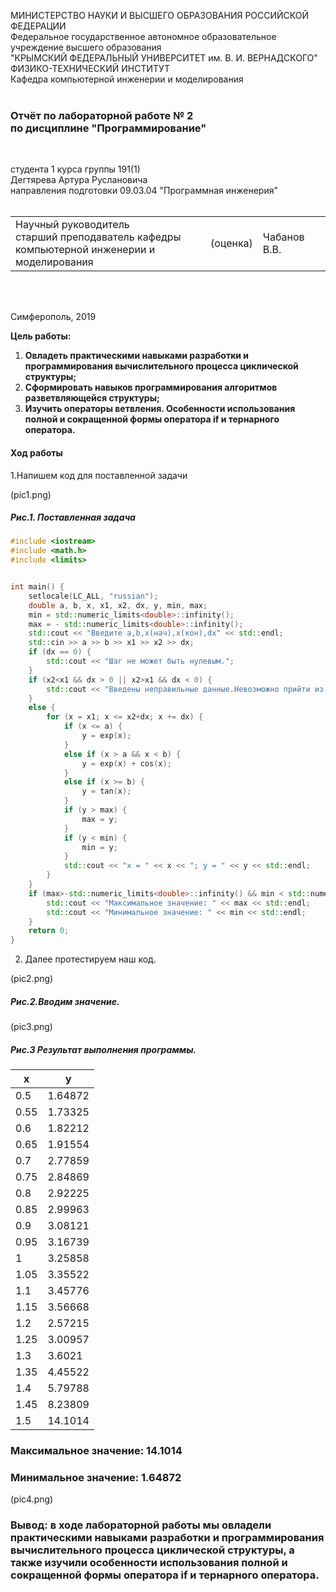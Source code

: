 МИНИСТЕРСТВО НАУКИ  И ВЫСШЕГО ОБРАЗОВАНИЯ РОССИЙСКОЙ ФЕДЕРАЦИИ  
Федеральное государственное автономное образовательное учреждение высшего образования  
"КРЫМСКИЙ ФЕДЕРАЛЬНЫЙ УНИВЕРСИТЕТ им. В. И. ВЕРНАДСКОГО"  
ФИЗИКО-ТЕХНИЧЕСКИЙ ИНСТИТУТ  
Кафедра компьютерной инженерии и моделирования
<br/><br/>

### Отчёт по лабораторной работе № 2<br/> по дисциплине "Программирование"
<br/>

студента 1 курса группы 191(1)  
Дегтярева Артура Руслановича  
направления подготовки 09.03.04 "Программная инженерия"  
<br/>

<table>
<tr><td>Научный руководитель<br/> старший преподаватель кафедры<br/> компьютерной инженерии и моделирования</td>
<td>(оценка)</td>
<td>Чабанов В.В.</td>
</tr>
</table>
<br/><br/>

Симферополь, 2019
 
 **Цель работы:**
 1. **Овладеть практическими навыками разработки и программирования вычислительного процесса циклической структуры;**
 2. **Сформировать навыков программирования алгоритмов разветвляющейся структуры;**
 3. **Изучить операторы ветвления. Особенности использования полной и сокращенной формы оператора if и тернарного оператора.**

#### Ход работы

1.Напишем код для поставленной задачи

(pic1.png)

##### Рис.1. Поставленная задача


```c++
#include <iostream>
#include <math.h>
#include <limits>


int main() {
	setlocale(LC_ALL, "russian");
	double a, b, x, x1, x2, dx, y, min, max;
	min = std::numeric_limits<double>::infinity();
	max = - std::numeric_limits<double>::infinity();
	std::cout << "Введите a,b,x(нач),x(кон),dx" << std::endl;
	std::cin >> a >> b >> x1 >> x2 >> dx;
	if (dx == 0) {
		std::cout << "Шаг не может быть нулевым.";
	}
	if (x2<x1 && dx > 0 || x2>x1 && dx < 0) {
		std::cout << "Введены неправильные данные.Невозможно прийти из x1 в x2.";
	}
	else {
		for (x = x1; x <= x2+dx; x += dx) {
			if (x <= a) {
				y = exp(x);
			}
			else if (x > a && x < b) {
				y = exp(x) + cos(x);
			}
			else if (x >= b) {
				y = tan(x);
			}
			if (y > max) {
				max = y;
			}
			if (y < min) {
				min = y;
			}
			std::cout << "x = " << x << "; y = " << y << std::endl;
		}
	}
	if (max>-std::numeric_limits<double>::infinity() && min < std::numeric_limits<double>::infinity()) {
		std::cout << "Максимальное значение: " << max << std::endl;
		std::cout << "Минимальное значение: " << min << std::endl;
	}
	return 0;
}
```

2. Далее протестируем наш код.

(pic2.png)

##### Рис.2.Вводим значение.

(pic3.png)

##### Рис.3 Результат выполнения программы.

**x** | **y**
-|-
0.5| 1.64872
0.55| 1.73325
0.6| 1.82212
0.65| 1.91554
0.7| 2.77859
0.75| 2.84869
0.8| 2.92225
0.85| 2.99963
0.9| 3.08121
0.95| 3.16739
1| 3.25858
1.05| 3.35522
1.1| 3.45776
1.15| 3.56668
1.2| 2.57215
1.25| 3.00957
1.3| 3.6021
1.35| 4.45522
1.4| 5.79788
1.45| 8.23809
1.5| 14.1014

### Максимальное значение: 14.1014

### Минимальное значение: 1.64872

(pic4.png)

### Вывод: в ходе лабораторной работы мы овладели практическими навыками разработки и программирования вычислительного процесса циклической структуры, а также изучили особенности использования полной и сокращенной формы оператора  if и тернарного оператора.